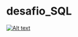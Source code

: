 # desafio_SQL

[![Alt text](https://w7.pngwing.com/pngs/936/468/png-transparent-youtube-logo-youtube-logo-computer-icons-subscribe-angle-rectangle-airplane-thumbnail.png)](https://www.youtube.com/watch?v=2zsomc_JSeI)
